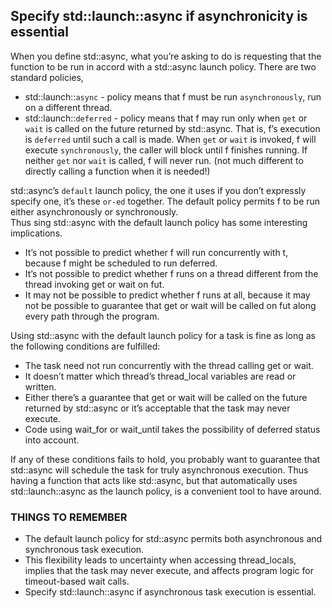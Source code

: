 ## Specify std::launch::async if asynchronicity is essential
When you define std::async, what you’re asking to do is requesting that the function to be run in accord with a std::async launch policy. There are two standard policies, 
* std::launch::`async` - policy means that f must be run `asynchronously`, run on a different thread.
* std::launch::`deferred` - policy means that f may run only when `get` or `wait` is called on the future returned by std::async. That is, f’s execution is `deferred` until such a call is made. When `get` or `wait` is invoked, f will execute `synchronously`, the caller will block until f finishes running. If neither `get` nor `wait` is called, f will never run. (not much different to directly calling a function when it is needed!)

std::async’s `default` launch policy, the one it uses if you don’t expressly specify one, it’s these `or-ed` together. The default policy permits f to be run either asynchronously or synchronously.   
Thus sing std::async with the default launch policy has some interesting implications.
* It’s not possible to predict whether f will run concurrently with t, because f might be scheduled to run deferred.
* It’s not possible to predict whether f runs on a thread different from the thread invoking get or wait on fut.
* It may not be possible to predict whether f runs at all, because it may not be possible to guarantee that get or wait will be called on fut along every path through the program.

Using std::async with the default launch policy for a task is fine as long as the following conditions are fulfilled:
* The task need not run concurrently with the thread calling get or wait.
* It doesn’t matter which thread’s thread_local variables are read or written.
* Either there’s a guarantee that get or wait will be called on the future returned by std::async or it’s acceptable that the task may never execute.
* Code using wait_for or wait_until takes the possibility of deferred status into account.

If any of these conditions fails to hold, you probably want to guarantee that std::async will schedule the task for truly asynchronous execution. Thus having a function that acts like std::async, but that automatically uses std::launch::async as the launch policy, is a convenient tool to have around. 
### THINGS TO REMEMBER
* The default launch policy for std::async permits both asynchronous and synchronous task execution.
* This flexibility leads to uncertainty when accessing thread_locals, implies that the task may never execute, and affects program logic for timeout-based wait calls.
* Specify std::launch::async if asynchronous task execution is essential.